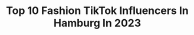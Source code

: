 ---
title: Top 10 Fashion TikTok Influencers In Hamburg In 2023
description: >-
  Find top fashion TikTok influencers in Hamburg in 2023. Most popular hashtags: #hamburg #foryou #fashion #fyp.
platform: TikTok
hits: 11
text_top: Identify the most popular TikTok profiles on inBeat.
text_bottom: Our platform aggregates 11 TikTok influencers like this in Hamburg, Germany for you to pitch.
profiles:
  - username: "aynaa.ad"
    fullname: >-
      🦋Ayna🦋
    bio: >-
      ADDET auf SNAPCHAT👇🏻 BEAUTY, DUPES, FASHION Hamburg,⚓️🦋 new in da housee
    location: "Germany"
    followers: 4321
    engagement: 916
    commentsToLikes: 0.023617
    id: ckdbnlkgwapf00j234ncy2dhz
    verified: false
    hashtags: "#beauty, #schminke, #hair, #skincare"
  - username: "bolzplatzkind_official"
    fullname: >-
      Bolzplatzkind
    bio: >-
      Football Fashion Brand Since 2015 Groß geworden, Kind geblieben. #bolzplatzkind
    location: "Germany"
    followers: 5576
    engagement: 644
    commentsToLikes: 0.079014
    id: cka0oddkg381n0i78um6d3z9x
    verified: false
    hashtags: "#foryou, #comedy, #leben, #nachhaltigkeit"
  - username: "justin_pompei"
    fullname: >-
      justin
    bio: >-
      22 //Hamburg Gründer von POMPEI Nachhaltige Streetwear♻️
    location: "Germany"
    followers: 28500
    engagement: 1494
    commentsToLikes: 0.026673
    id: ckbqr3d6ibx4h0j23l6l2p50z
    verified: false
    hashtags: "#fashion, #nachhaltigemode, #startup, #motovation"
  - username: "maximiliankelm"
    fullname: >-
      Maximilian Kelm
    bio: >-
      📍Hamburg Zeit, fit zu werden 🚀👋
    location: "Germany"
    followers: 31600
    engagement: 726
    commentsToLikes: 0.047741
    id: ckblmerc4eo7b0j23k9robb4y
    verified: false
    hashtags: "#sportchallenge, #fitness, #wodstore, #sport"
  - username: "thepeoplespotter"
    fullname: >-
      thePEOPLESPOTTERbyJM
    bio: >-
      The best fashion show is on the streets.
    location: "Germany"
    followers: 15200
    engagement: 755
    commentsToLikes: 0.023181
    id: ckafukluiavlz0i786vkhc0xy
    verified: false
    hashtags: "#pfw, #fashionweek, #thepeoplespotter, #traumjob"
  - username: "sportwagensiegmund"
    fullname: >-
      Sportwagen Siegmund
    bio: >-
      Sportwagen und Classiccars! Zieh dir meinen neuen VLOG rein!
    location: "Germany"
    followers: 62900
    engagement: 803
    commentsToLikes: 0.054905
    id: cka0odh0x395z0i784osttz4s
    verified: false
    hashtags: "#drift, #lambo, #tiktok, #auto"
  - username: "yusufdelalbarber"
    fullname: >-
      YusufDelal
    bio: >-
      Instagram/ barber_yusuf_delal_ki_hh
    location: "Germany"
    followers: 3727
    engagement: 394
    commentsToLikes: 0.028590
    id: ckbqtpuy8edv20j23qp6o3n05
    verified: false
    hashtags: "#germany, #foryou, #delalbarber, #tik"
  - username: "lisavonhamburg"
    fullname: >-
      Lisa ⚓️
    bio: >-
      Lisa | 24 HH ⚓️
    location: "Germany"
    followers: 6836
    engagement: 1150
    commentsToLikes: 0.062366
    id: ckb9thihwrlik0j231qzpn530
    verified: false
    hashtags: "#foryoupage, #severussnape, #alanrickmanforever, #alanrickmanedit"
  - username: "karim.guenes"
    fullname: >-
      karim.guenes
    bio: >-
      HAUS ANUBIS BIBI&TINA4 FOLGT MIR auf INSTAGRAM : karim.guenes
    location: "Germany"
    followers: 36600
    engagement: 1382
    commentsToLikes: 0.023313
    id: ckcelo1wmvl000j23f1axm7b6
    verified: true
    hashtags: "#trend, #laugh, #foryoupage, #dancechallenge"
  - username: "patrycjanieradka"
    fullname: >-
      Pati 🦋🧿
    bio: >-
      All about vintage designer stuff 🖤 My shop on Insta: revintage_bypati
    location: "Germany"
    followers: 8729
    engagement: 1155
    commentsToLikes: 0.027984
    id: cka6e76cjann30i78kdmtmpv1
    verified: false
    hashtags: "#viral, #aqua, #aquarius, #louisvuitton"
---